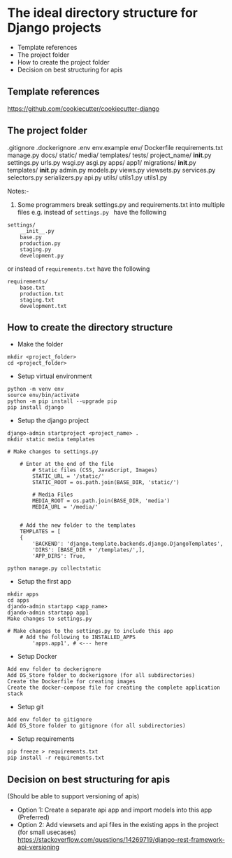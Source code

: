 # The ideal directory structure for Django projects

* Template references
* The project folder 
* How to create the project folder 
* Decision on best structuring for apis

## Template references 
https://github.com/cookiecutter/cookiecutter-django

## The project folder 

.gitignore 
.dockerignore 
.env
env.example 
env/
Dockerfile
requirements.txt 
manage.py 
docs/
static/
media/
templates/
tests/
project_name/
    __init__.py 
    settings.py 
    urls.py 
    wsgi.py 
    asgi.py
apps/
    app1/
        migrations/
            __init__.py 
        templates/
        __init__.py 
        admin.py
        models.py
        views.py
        viewsets.py
        services.py 
        selectors.py 
        serializers.py 
        api.py
utils/
    utils1.py 
    utils1.py 


Notes:- 
1) Some programmers break settings.py and requirements.txt into multiple files
e.g. 
instead of 
`settings.py `
have the following 
```
settings/   
    __init__.py
    base.py 
    production.py 
    staging.py 
    development.py
```

or
instead of 
`requirements.txt` 
have the following 
```
requirements/
    base.txt 
    production.txt 
    staging.txt
    development.txt
```

## How to create the directory structure

* Make the folder
```
mkdir <project_folder>
cd <project_folder>
```

* Setup virtual environment
```
python -m venv env 
source env/bin/activate
python -m pip install --upgrade pip 
pip install django 
```

* Setup the django project
```
django-admin startproject <project_name> . 
mkdir static media templates 
```
```
# Make changes to settings.py 

    # Enter at the end of the file
        # Static files (CSS, JavaScript, Images)
        STATIC_URL = '/static/'
        STATIC_ROOT = os.path.join(BASE_DIR, 'static/')

        # Media Files
        MEDIA_ROOT = os.path.join(BASE_DIR, 'media')
        MEDIA_URL = '/media/'


    # Add the new folder to the templates
    TEMPLATES = [
    {
        'BACKEND': 'django.template.backends.django.DjangoTemplates',
        'DIRS': [BASE_DIR + '/templates/',],
        'APP_DIRS': True,

```
```
python manage.py collectstatic
```

* Setup the first app 
```
mkdir apps
cd apps
djando-admin startapp <app_name> 
djando-admin startapp app1 
Make changes to settings.py 

# Make changes to the settings.py to include this app 
    # Add the following to INSTALLED_APPS
        'apps.app1', # <--- here
```

* Setup Docker 
```
Add env folder to dockerignore
Add DS_Store folder to dockerignore (for all subdirectories)
Create the Dockerfile for creating images 
Create the docker-compose file for creating the complete application stack 
```

* Setup git 
```
Add env folder to gitignore
Add DS_Store folder to gitignore (for all subdirectories)
```

* Setup requirements
```
pip freeze > requirements.txt 
pip install -r requirements.txt 
```


## Decision on best structuring for apis

(Should be able to support versioning of apis)
* Option 1: Create a separate api app and import models into this app (Preferred)
* Option 2: Add viewsets and api files in the existing apps in the project (for small usecases)
https://stackoverflow.com/questions/14269719/django-rest-framework-api-versioning

